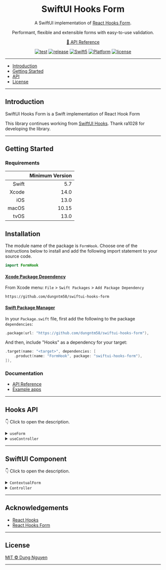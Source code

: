 <h1 align="center">SwiftUI Hooks Form</h1>
<p align="center">A SwiftUI implementation of <a href="https://react-hook-form.com/get-started">React Hooks Form</a>.</p>
<p align="center">Performant, flexible and extensible forms with easy-to-use validation.</p>
<p align="center"><a href="https://dungntm58.github.io/swiftui-hooks-form/documentation/hooks">📔 API Reference</a></p>
<p align="center">
  <a href="https://github.com/dungntm58/swiftui-hooks-form/actions"><img alt="test" src="https://github.com/dungntm58/swiftui-hooks-form/workflows/test/badge.svg"></a>
  <a href="https://github.com/dungntm58/swiftui-hooks-form/releases/latest"><img alt="release" src="https://img.shields.io/github/v/release/dungntm58/swiftui-hooks-form.svg"/></a>
  <a href="https://developer.apple.com/swift"><img alt="Swift5" src="https://img.shields.io/badge/language-Swift5-orange.svg"></a>
  <a href="https://developer.apple.com"><img alt="Platform" src="https://img.shields.io/badge/platform-iOS%20%7C%20macOS%20%7C%20tvOS-green.svg"></a>
  <a href="LICENSE"><img alt="license" src="https://img.shields.io/badge/license-MIT-black.svg"></a>
</p>

---

- [Introduction](#introduction)
- [Getting Started](#getting-started)
- [API](#hooks-api)
- [License](#license)

---

## Introduction

SwiftUI Hooks Form is a Swift implementation of React Hook Form

This library continues working from <a href="https://github.com/ra1028/swiftui-hooks">SwiftUI Hooks</a>. Thank ra1028 for developing the library.

---

## Getting Started

### Requirements

|       |Minimum Version|
|------:|--------------:|
|Swift  |5.7            |
|Xcode  |14.0           |
|iOS    |13.0           |
|macOS  |10.15          |
|tvOS   |13.0           |

## Installation

The module name of the package is `FormHook`. Choose one of the instructions below to install and add the following import statement to your source code.

```swift
import FormHook
```

#### [Xcode Package Dependency](https://developer.apple.com/documentation/xcode/adding_package_dependencies_to_your_app)

From Xcode menu: `File` > `Swift Packages` > `Add Package Dependency`

```text
https://github.com/dungntm58/swiftui-hooks-form
```

#### [Swift Package Manager](https://www.swift.org/package-manager)

In your `Package.swift` file, first add the following to the package `dependencies`:

```swift
.package(url: "https://github.com/dungntm58/swiftui-hooks-form"),
```

And then, include "Hooks" as a dependency for your target:

```swift
.target(name: "<target>", dependencies: [
    .product(name: "FormHook", package: "swiftui-hooks-form"),
]),
```

### Documentation

- [API Reference](https://dungntm58.github.io/swiftui-hooks-form/documentation/hooks)
- [Example apps](Examples)

---

## Hooks API

👇 Click to open the description.

<details>
<summary><CODE>useForm</CODE></summary>

```swift
func useForm<FieldName>(
    mode: Mode = .onSubmit,
    reValidateMode: ReValidateMode = .onChange,
    resolver: Resolver<FieldName>? = nil,
    context: Any? = nil,
    shouldUnregister: Bool = true,
    criteriaMode: CriteriaMode = .all,
    delayErrorInNanoseconds: UInt64 = 0
) -> FormControl<FieldName> where FieldName: Hashable
```

`useForm` is a custom hook for managing forms with ease. It returns a `FormControl` instance.

</details>

<details>
<summary><CODE>useController</CODE></summary>

```swift
func useController<FieldName, Value>(
    name: FieldName,
    defaultValue: Value,
    rules: any Validator<Value>,
    shouldUnregister: Bool = false
) -> ControllerRenderOption<FieldName, Value> where FieldName: Hashable
```

This custom hook powers `Controller`. Additionally, it shares the same props and methods as `Controller`. It's useful for creating reusable `Controlled` input.

`useController` must be called in a `Context` scope.

```swift
enum FieldName: Hashable {
    case username
    case password
}

@ViewBuilder
var hookBody: some View {
    let form: FormControl<FieldName> = useForm()
    Context.Provider(value: form) {
        let (field, fieldState, formState) = useController(name: FieldName.username, defaultValue: "")
        TextField("Username", text: field.value)
    }
}

// this code achieves the same

@ViewBuilder
var body: some View {
    ContextualForm(...) { form in
        let (field, fieldState, formState) = useController(name: FieldName.username, defaultValue: "")
        TextField("Username", text: field.value)
    }
}
```

</details>

---

## SwiftUI Component
👇 Click to open the description.

<details>
<summary><CODE>ContextualForm</CODE></summary>

```swift
struct ContextualForm<Content, FieldName>: View where Content: View, FieldName: Hashable {
    init(mode: Mode = .onSubmit,
        reValidateMode: ReValidateMode = .onChange,
        resolver: Resolver<FieldName>? = nil,
        context: Any? = nil,
        shouldUnregister: Bool = true,
        shouldFocusError: Bool = true,
        delayErrorInNanoseconds: UInt64 = 0,
        @_implicitSelfCapture onFocusField: @escaping (FieldName) -> Void,
        @ViewBuilder content: @escaping (FormControl<FieldName>) -> Content
    )

    @available(macOS 12.0, iOS 15.0, tvOS 15.0, *)
    init(mode: Mode = .onSubmit,
        reValidateMode: ReValidateMode = .onChange,
        resolver: Resolver<FieldName>? = nil,
        context: Any? = nil,
        shouldUnregister: Bool = true,
        shouldFocusError: Bool = true,
        delayErrorInNanoseconds: UInt64 = 0,
        focusedFieldBinder: FocusState<FieldName?>.Binding,
        @ViewBuilder content: @escaping (FormControl<FieldName>) -> Content
    )
```
It wraps a call of `useForm` inside the `hookBody` and passes the FormControl value to a `Context.Provider<Form>`

It is identical to

```swift
let form: FormControl<FieldName> = useForm(...)
Context.Provider(value: form) {
    ...
}
```

</details>

<details>
<summary><CODE>Controller</CODE></summary>

### Controller
```swift
import SwiftUI

struct Controller<Content, FieldName, Value>: View where Content: View, FieldName: Hashable {
    init(
        name: FieldName,
        defaultValue: Value,
        rules: any Validator<Value> = NoopValidator(),
        @ViewBuilder render: @escaping (ControllerRenderOption<FieldName, Value>) -> Content
    )
}
```

### FieldOption

```swift
struct FieldOption<FieldName, Value> {
    let name: FieldName
    let value: Binding<Value>
}
```

### ControllerRenderOption

```swift
typealias ControllerRenderOption<FieldName, Value> = (field: FieldOption<FieldName, Value>, fieldState: FieldState, formState: FormState<FieldName>) where FieldName: Hashable
```

It wraps a call of `useController` inside the `hookBody`. Like `useController`, you guarantee `Controller` must be used in a `Context` scope.

</details>

---

## Acknowledgements

- [React Hooks](https://reactjs.org/docs/hooks-intro.html)
- [React Hooks Form](https://react-hook-form.com)

---

## License

[MIT © Dung Nguyen](LICENSE)

---

